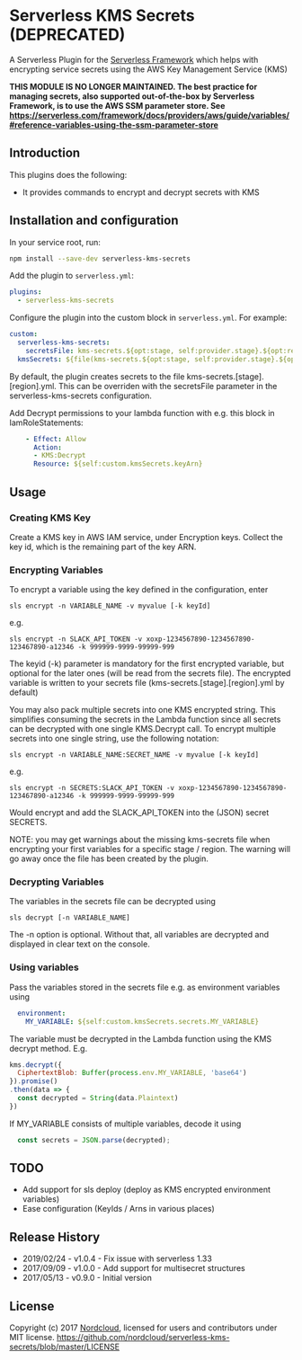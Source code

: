 # Serverless KMS Secrets (DEPRECATED)

A Serverless Plugin for the [Serverless Framework](http://www.serverless.com) which
helps with encrypting service secrets using the AWS Key Management Service (KMS)

**THIS MODULE IS  NO LONGER MAINTAINED. The best practice for managing secrets, also supported out-of-the-box by Serverless Framework, is to use the AWS SSM parameter store. See https://serverless.com/framework/docs/providers/aws/guide/variables/#reference-variables-using-the-ssm-parameter-store**

## Introduction

This plugins does the following:

* It provides commands to encrypt and decrypt secrets with KMS

## Installation and configuration

In your service root, run:

```bash
npm install --save-dev serverless-kms-secrets
```

Add the plugin to `serverless.yml`:

```yml
plugins:
  - serverless-kms-secrets
```

Configure the plugin into the custom block in `serverless.yml`. For example:

```yml
custom:
  serverless-kms-secrets:
    secretsFile: kms-secrets.${opt:stage, self:provider.stage}.${opt:region, self:provider.region}.yml (optional)
  kmsSecrets: ${file(kms-secrets.${opt:stage, self:provider.stage}.${opt:region, self:provider.region}.yml)}
```

By default, the plugin creates secrets to the file kms-secrets.[stage].[region].yml. This can be overriden with the secretsFile parameter in the serverless-kms-secrets configuration.

Add Decrypt permissions to your lambda function with e.g. this block in IamRoleStatements:

```yml
    - Effect: Allow
      Action:
      - KMS:Decrypt
      Resource: ${self:custom.kmsSecrets.keyArn} 
```

## Usage

### Creating KMS Key

Create a KMS key in AWS IAM service, under Encryption keys. Collect the key id, which is the remaining part of the key ARN.

### Encrypting Variables

To encrypt a variable using the key defined in the configuration, enter
```
sls encrypt -n VARIABLE_NAME -v myvalue [-k keyId]
```

e.g.

```
sls encrypt -n SLACK_API_TOKEN -v xoxp-1234567890-1234567890-123467890-a12346 -k 999999-9999-99999-999
```
The keyid (-k) parameter is mandatory for the first encrypted variable, but optional for the later ones (will be read from the secrets file).
The encrypted variable is written to your secrets file (kms-secrets.[stage].[region].yml by default)

You may also pack multiple secrets into one KMS encrypted string. This simplifies consuming the secrets in the Lambda function since all secrets can be decrypted with one single KMS.Decrypt call. To encrypt multiple secrets into one single string, use the following notation:

```
sls encrypt -n VARIABLE_NAME:SECRET_NAME -v myvalue [-k keyId]
```

e.g.

```
sls encrypt -n SECRETS:SLACK_API_TOKEN -v xoxp-1234567890-1234567890-123467890-a12346 -k 999999-9999-99999-999
```

Would encrypt and add the SLACK_API_TOKEN into the (JSON) secret SECRETS.

NOTE: you may get warnings about the missing kms-secrets file when encrypting your first variables for a specific stage / region. The warning will go away once the file has been created by the plugin.

### Decrypting Variables

The variables in the secrets file can be decrypted using

```
sls decrypt [-n VARIABLE_NAME]
```

The -n option is optional. Without that, all variables are decrypted and displayed in clear text on the console.

### Using variables

Pass the variables stored in the secrets file e.g. as environment variables using

```yml
  environment:
    MY_VARIABLE: ${self:custom.kmsSecrets.secrets.MY_VARIABLE}
```

The variable must be decrypted in the Lambda function using the KMS decrypt method. E.g.

```js
kms.decrypt({
  CiphertextBlob: Buffer(process.env.MY_VARIABLE, 'base64')
}).promise()
.then(data => {
  const decrypted = String(data.Plaintext)
})
```

If MY_VARIABLE consists of multiple variables, decode it using

```js
  const secrets = JSON.parse(decrypted);
```

## TODO

* Add support for sls deploy (deploy as KMS encrypted environment variables)
* Ease configuration (KeyIds / Arns in various places)

## Release History

* 2019/02/24 - v1.0.4 - Fix issue with serverless 1.33
* 2017/09/09 - v1.0.0 - Add support for multisecret structures
* 2017/05/13 - v0.9.0 - Initial version


## License

Copyright (c) 2017 [Nordcloud](https://nordcloud.com/), licensed for users and contributors under MIT license.
https://github.com/nordcloud/serverless-kms-secrets/blob/master/LICENSE
